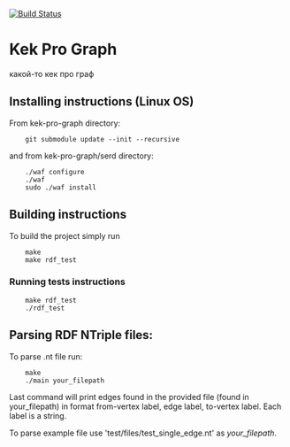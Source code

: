 [![Build Status](https://travis-ci.com/rediska0123/kek-pro-graph.svg?branch=dev)](https://travis-ci.org/rediska0123/kek-pro-graph)

# Kek Pro Graph
какой-то кек про граф

## Installing instructions (Linux OS)

From kek-pro-graph directory:
```
    git submodule update --init --recursive
```
and from kek-pro-graph/serd directory:
```
    ./waf configure
    ./waf
    sudo ./waf install
```

## Building instructions

To build the project simply run
```
    make
    make rdf_test
```

### Running tests instructions

```
    make rdf_test
    ./rdf_test
```

## Parsing RDF NTriple files:

To parse .nt file run:
```
    make
    ./main your_filepath
```
Last command will print edges found in the provided file (found in your_filepath)
in format from-vertex label, edge label, to-vertex label. Each label is a string.

To parse example file use 'test/files/test_single_edge.nt' as *your_filepath*.
